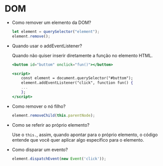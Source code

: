 # DOM

- Como remover um elemento da DOM?
    
    ```jsx
    let element = querySelector("element");
    element.remove();
    ```
    
- Quando usar o addEventListener?
    
    Quando não quiser inserir diretamente a função no elemento HTML.
    
    ```jsx
    <buttom id="buttom" onclick="fun()"></buttom>
    ```
    
    ```jsx
    <script>
    	const element = document.querySelector("#buttom");
    	element.addEventListener("click", function fun() {
    	...
    	};
    </script>
    ```
    
- Como remover o nó filho?
    
    ```jsx
    element.removeChild(this.parentNode);
    ```
    
- Como se referir ao próprio elemento?
    
    Use o `this.`, assim, quando apontar para o próprio elemento, o código entende que você quer aplicar algo específico para o elemento.
    
- Como disparar um evento?
    
    ```jsx
    element.dispatchEvent(new Event('click'));
    ```